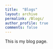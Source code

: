 ```yaml
---
title:  "Blogs"
layout: archive
permalink: /Blogs/
author_profile: true
comments: false
---
```


This is my blog page.